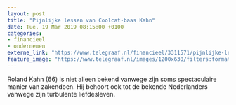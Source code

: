 ```yaml
---
layout: post
title: "Pijnlijke lessen van Coolcat-baas Kahn"
date: Tue, 19 Mar 2019 08:15:00 +0100
categories: 
- financieel 
- ondernemen 
externe_link: "https://www.telegraaf.nl/financieel/3311571/pijnlijke-lessen-van-coolcat-baas-kahn"
feature_image: "https://www.telegraaf.nl/images/1200x630/filters:format(jpeg):quality(80)/cdn-kiosk-api.telegraaf.nl/45f462ac-4a1d-11e9-a781-0217670beecd.jpg"
---
```


<p class="intro">Roland Kahn (66) is niet alleen bekend vanwege zijn soms spectaculaire manier van zakendoen. Hij behoort ook tot de bekende Nederlanders vanwege zijn turbulente liefdesleven.</p>
